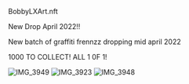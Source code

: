 BobbyLXArt.nft

New Drop April 2022!!

New batch of graffiti frennzz dropping mid april 2022

1000 TO COLLECT! ALL 1 0F 1!

![IMG_3949](https://user-images.githubusercontent.com/100434348/155876915-78526bba-8798-45fc-b171-b10b1b022f55.jpg)
![IMG_3923](https://user-images.githubusercontent.com/100434348/155876937-3041ccc5-820a-4682-af7e-af5c7df82d2f.jpg)
![IMG_3948](https://user-images.githubusercontent.com/100434348/155876952-13df8159-d6b0-44b4-ac94-2a78f664b532.jpg)

